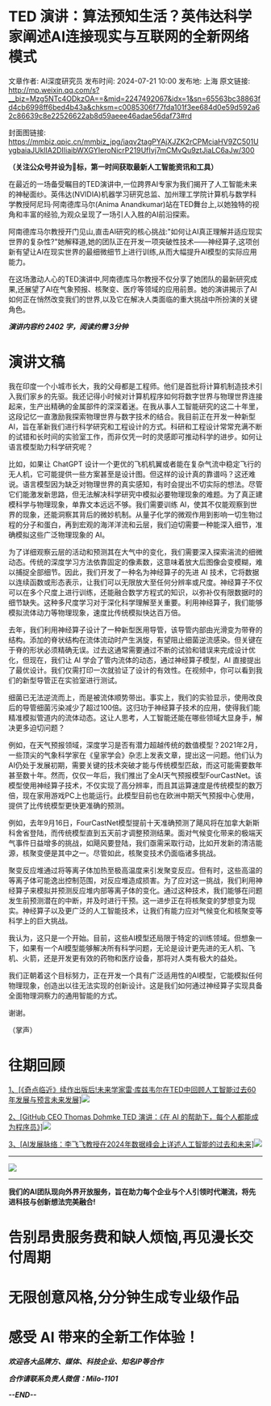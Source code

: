 # TED 演讲：算法预知生活？英伟达科学家阐述AI连接现实与互联网的全新网络模式

文章作者: AI深度研究员
发布时间: 2024-07-21 10:00
发布地: 上海
原文链接: http://mp.weixin.qq.com/s?__biz=Mzg5NTc4ODkzOA==&mid=2247492067&idx=1&sn=65563bc38863fd4cb6998ff6bed4b43a&chksm=c0085306f77fda101f3ee684d0e59d592a62c86639c8e22526622ab8d59aeee46adae56daf73#rd

封面图链接: https://mmbiz.qpic.cn/mmbiz_jpg/iaqv2tagPYAjXJZK2rCPMciaHV9ZC501UygbaiaJUklIA2DIIiaibWXGYIeroNicrP219UfIvj7mCMvQu9ztJiaLC6aJw/300

**（关注公众号并设为🌟标，第一时间获取最新人工智能资讯和工具）**

在最近的一场备受瞩目的TED演讲中,一位跨界AI专家为我们揭开了人工智能未来的神秘面纱。英伟达(NVIDIA)机器学习研究总监、加州理工学院计算机与数学科学教授阿尼玛·阿南德库马尔(Anima
Anandkumar)站在TED舞台上,以她独特的视角和丰富的经验,为观众呈现了一场引人入胜的AI前沿探索。

阿南德库马尔教授开门见山,直击AI研究的核心挑战:"如何让AI真正理解并适应现实世界的复杂性?"她解释道,她的团队正在开发一项突破性技术——神经算子,这项创新有望让AI在现实世界的最细微细节上进行训练,从而大幅提升AI模型的实际应用能力。

在这场激动人心的TED演讲中,阿南德库马尔教授不仅分享了她团队的最新研究成果,还展望了AI在气象预报、核聚变、医疗等领域的应用前景。她的演讲揭示了AI如何正在悄然改变我们的世界,以及它在解决人类面临的重大挑战中所扮演的关键角色。

  
 _**演讲内容约 2402 字，阅读约需 3分钟**_

#  演讲文稿

我在印度一个小城市长大，我的父母都是工程师。他们是首批将计算机制造技术引入我们家乡的先驱。我还记得小时候对计算机程序如何将数字世界与物理世界连接起来，生产出精确的金属部件的深深着迷。在我从事人工智能研究的这二十年里，这段记忆一直激励我探索物理世界与数字技术的结合。我目前正在开发一种新型
AI，旨在革新我们进行科学研究和工程设计的方式。科研和工程设计常常充满不断的试错和长时间的实验室工作，而非仅凭一时的灵感即可推动科学的进步。如何让语言模型助力科学研究呢？

比如，如果让 ChatGPT
设计一个更优的飞机机翼或者能在复杂气流中稳定飞行的无人机，它可能提供一些方案甚至是设计图。但这样的设计真的靠谱吗？这还难说。语言模型因为缺乏对物理世界的真实感知，有时会提出不切实际的想法。尽管它们能激发新思路，但无法解决科学研究中模拟必要物理现象的难题。为了真正建模科学与物理现象，单靠文本远远不够。我们需要训练
AI，使其不仅能观察到世界的现象，还能洞察其背后的微妙机制。从量子化学的微观作用到影响一切生物过程的分子和蛋白，再到宏观的海洋洋流和云层，我们迫切需要一种能深入细节，准确模拟这些广泛物理现象的
AI。

为了详细观察云层的活动和预测其在大气中的变化，我们需要深入探索湍流的细微动态。传统的深度学习方法依靠固定的像素数，这意味着放大后图像会变模糊，难以捕捉全部细节。因此，我们开发了一种名为神经算子的先进
AI
技术，它将数据以连续函数或形态表示，让我们可以无限放大至任何分辨率或尺度。神经算子不仅可以在多个尺度上进行训练，还能融合数学方程式的知识，以弥补仅有限数据时的细节缺失。这种多尺度学习对于深化科学理解至关重要。利用神经算子，我们能够模拟流体动力等物理现象，速度比传统模拟快达百万倍。

去年，我们利用神经算子设计了一种新型医用导管，该导管内部由光滑变为带脊的结构。添加的脊状结构在流体流动时产生涡旋，有望阻止细菌逆流感染。但关键在于脊的形状必须精确无误。过去这通常需要通过不断的试验和错误来完成设计优化，但现在，我们让
AI 学会了管内流体的动态，通过神经算子模型，AI
直接提出了最优设计。我们仅需打印一次就验证了设计的有效性。在视频中，你可以看到我们的新型导管正在实验室进行测试。

细菌已无法逆流而上，而是被流体顺势带出。事实上，我们的实验显示，使用改良后的导管细菌污染减少了超过100倍。这归功于神经算子技术的应用，使得我们能精准模拟管道内的流体动态。这让人思考，人工智能还能在哪些领域大显身手，解决更多迫切问题？

例如，在天气预报领域，深度学习是否有潜力超越传统的数值模型？2021年2月，一些顶尖的气象科学家在《皇家学会》杂志上发表文章，提出这一问题。他们认为AI仍处于发展初期，需要关键的技术突破才能与传统模型匹敌，而这可能需要数年甚至数十年。然而，仅仅一年后，我们推出了全AI天气预报模型FourCastNet。该模型使用神经算子技术，不仅实现了高分辨率，而且其运算速度是传统模型的数万倍，现在家用游戏PC上也能运行。此模型目前也在欧洲中期天气预报中心使用，提供了比传统模型更快更准确的预测。

例如，去年9月16日，FourCastNet模型提前十天准确预测了飓风将在加拿大新斯科舍省登陆，而传统模型直到五天前才调整预测结果。面对气候变化带来的极端天气事件日益增多的挑战，如飓风要登陆，我们亟需采取行动，比如开发新的清洁能源，核聚变便是其中之一。尽管如此，核聚变技术仍面临诸多挑战。

聚变反应堆通过将等离子体加热至极高温度来引发聚变反应。但有时，这些高温的等离子体可能逸出控制范围，对反应堆造成损害。为了应对这一挑战，我们利用神经算子来模拟并预测反应堆内部等离子体的变化。通过这种技术，我们能够在问题发生前预测潜在的中断，并及时进行干预。这一进步正在将核聚变的梦想变为现实。神经算子以及更广泛的人工智能技术，让我们有能力应对气候变化和核聚变等科学上的巨大挑战。

我认为，这只是一个开始。目前，这些AI模型还局限于特定的训练领域。但想象一下，如果有一个AI模型能够解决所有科学问题，无论是设计更先进的无人机、飞机、火箭，还是开发更有效的药物和医疗设备，那将对人类有极大的益处。

我们正朝着这个目标努力，正在开发一个具有广泛适用性的AI模型，它能模拟任何物理现象，创造出以往无法实现的创新设计。这是我们如何通过神经算子实现具备全面物理洞察力的通用智能的方式。

谢谢。

（掌声）

# 往期回顾

[1、[《奇点临近》续作出版后!未来学家雷·库兹韦尔在TED中回顾人工智能过去60年发展与预言未来发展]![](https://mmbiz.qpic.cn/mmbiz_png/iaqv2tagPYAjXJZK2rCPMciaHV9ZC501Uy1kfbvphR1dMYege2A0ciczFDp8oUZsfcs9XLYh2BdoQ7PlTeVzgg7uw/640?wx_fmt=png&from=appmsg)](https://mp.weixin.qq.com/s?__biz=Mzg5NTc4ODkzOA==&mid=2247491513&idx=2&sn=918c5608b573b8e6435a38fe3a012268&chksm=c00bad5cf77c244a3302e1d855fb37adc0fd44ceb6507567dd53c3052654915b1d880e4f11f5&scene=21#wechat_redirect)

[2、[GitHub CEO Thomas Dohmke TED 演讲：《在 AI
的帮助下，每个人都能成为程序员》]![](https://mmbiz.qpic.cn/mmbiz_png/iaqv2tagPYAjXJZK2rCPMciaHV9ZC501UyX0pq42H2BzVRmhiau37LiaQgkX3ictbVfmJficRNYxJSBCTpzbBSls16Sw/640?wx_fmt=png&from=appmsg)](https://mp.weixin.qq.com/s?__biz=Mzg5NTc4ODkzOA==&mid=2247490784&idx=1&sn=905c0754490bfa7386cb424f13fd9b09&chksm=c00bae05f77c2713c8ad66a02396c64fa662def04b8bfc9fac5a0aa192c4df9fb5feaa8e5c24&scene=21#wechat_redirect)

[3、[AI发展脉络：李飞飞教授在2024年数据峰会上详述人工智能的过去和未来]![](https://mmbiz.qpic.cn/mmbiz_png/iaqv2tagPYAjXJZK2rCPMciaHV9ZC501Uyfp4icpicDW0NGMicUYn29R2jWPmIf4ZFfRC3cH4fnNvhbuhJLIgSQgoxg/640?wx_fmt=png&from=appmsg)](https://mp.weixin.qq.com/s?__biz=Mzg5NTc4ODkzOA==&mid=2247491224&idx=1&sn=01dfb7d71cd364401e4f447820366e9d&chksm=c00bac7df77c256b1cf39b4917b261c410741320e0374b25096788a68eb1043c80b23c3c7bbd&scene=21#wechat_redirect)

* * *

![](https://mmbiz.qpic.cn/mmbiz_png/iaqv2tagPYAhtRhTOjz2QwH4dIlC3YUcYbaicMEwjqQqh06Yhdd7EH3r9wiaMRArLz0a6Zhx6uiaUD7hguPfbY0nAg/640?wx_fmt=png&from=appmsg)

****

**我们的AI团队现向外界开放服务，旨在助力每个企业与个人引领时代潮流，将先进科技与创新想法完美融合!**

#  告别昂贵服务费和缺人烦恼,再见漫长交付周期

# 无限创意风格,分分钟生成专业级作品

# 感受 AI 带来的全新工作体验！

 _**欢迎各大品牌方、媒体、科技企业、知名IP等合作**_

 _**合作请联系负责人微信：Milo-1101**_

 _**\--END--**_


